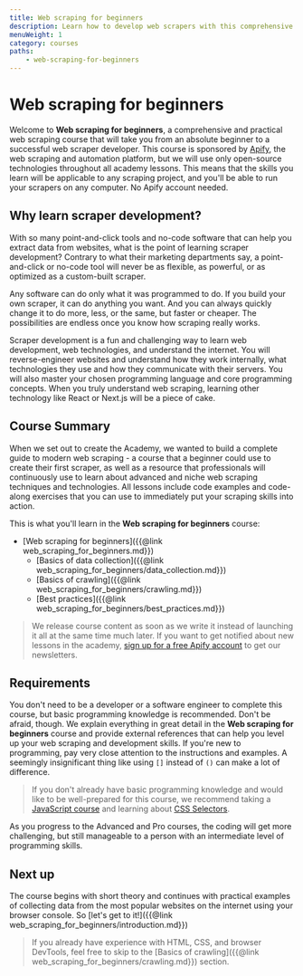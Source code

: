 ```yaml
---
title: Web scraping for beginners
description: Learn how to develop web scrapers with this comprehensive and practical course. Go from beginner to expert, all in one place.
menuWeight: 1
category: courses
paths:
    - web-scraping-for-beginners
---
```


# [](#welcome) Web scraping for beginners

Welcome to **Web scraping for beginners**, a comprehensive and practical web scraping course that will take you from an absolute beginner to a successful web scraper developer. This course is sponsored by [Apify](https://apify.com), the web scraping and automation platform, but we will use only open-source technologies throughout all academy lessons. This means that the skills you learn will be applicable to any scraping project, and you'll be able to run your scrapers on any computer. No Apify account needed.

<!--If you would like to learn about the Apify platform and how it can help you build, run and scale your web scraping and automation projects, visit the Apify Academy, where we'll teach you all about our actors, proxies, API, scheduling, webhooks and much more. ONCE IT'S AVAILABLE-->

## [](#why-learn) Why learn scraper development?

With so many point-and-click tools and no-code software that can help you extract data from websites, what is the point of learning scraper development? Contrary to what their marketing departments say, a point-and-click or no-code tool will never be as flexible, as powerful, or as optimized as a custom-built scraper.

Any software can do only what it was programmed to do. If you build your own scraper, it can do anything you want. And you can always quickly change it to do more, less, or the same, but faster or cheaper. The possibilities are endless once you know how scraping really works.

Scraper development is a fun and challenging way to learn web development, web technologies, and understand the internet. You will reverse-engineer websites and understand how they work internally, what technologies they use and how they communicate with their servers. You will also master your chosen programming language and core programming concepts. When you truly understand web scraping, learning other technology like React or Next.js will be a piece of cake.

## [](#summary) Course Summary

When we set out to create the Academy, we wanted to build a complete guide to modern web scraping - a course that a beginner could use to create their first scraper, as well as a resource that professionals will continuously use to learn about advanced and niche web scraping techniques and technologies. All lessons include code examples and code-along exercises that you can use to immediately put your scraping skills into action.

This is what you'll learn in the **Web scraping for beginners** course:

* [Web scraping for beginners]({{@link web_scraping_for_beginners.md}})
  * [Basics of data collection]({{@link web_scraping_for_beginners/data_collection.md}})
  * [Basics of crawling]({{@link web_scraping_for_beginners/crawling.md}})
  * [Best practices]({{@link web_scraping_for_beginners/best_practices.md}})

<!-- Other courses and lessons (coming soon) in the Academy:

* [API scraping]({{@link api_scraping.md}})
  * [General API Scraping]({{@link api_scraping/general_api_scraping.md}})
    * [Locating API Endpoints]({{@link api_scraping/general_api_scraping/locating_and_learning.md}})
    * [Cookies, Headers, and Tokens]({{@link api_scraping/general_api_scraping/cookies_headers_tokens.md}})
    * Emulating API pagination
  * [GraphQL Scraping]({{@link api_scraping/graphql_scraping.md}})
    * [Introspection]({{@link api_scraping/graphql_scraping/introspection.md}})
    * [Modifying variables]({{@link api_scraping/graphql_scraping/modifying_variables.md}})
* [Anti-scraping protections]({{@link anti_scraping.md}})
  * [Proxies]({{@link anti_scraping/mitigation/proxies.md}})
  * Captchas and human behavior
  * Web application firewalls
* Apify Platform
  * Getting started
  * Apify CLI
* Expert topics
  * Mobile app scraping
  * Overcoming result limits -->

> We release course content as soon as we write it instead of launching it all at the same time much later. If you want to get notified about new lessons in the academy, [sign up for a free Apify account](https://console.apify.com/sign-up?asrc=developers_portal) to get our newsletters.

## [](#requirements) Requirements

You don't need to be a developer or a software engineer to complete this course, but basic programming knowledge is recommended. Don't be afraid, though. We explain everything in great detail in the **Web scraping for beginners** course and provide external references that can help you level up your web scraping and development skills. If you're new to programming, pay very close attention to the instructions and examples. A seemingly insignificant thing like using `[]` instead of `()` can make a lot of difference.

> If you don't already have basic programming knowledge and would like to be well-prepared for this course, we recommend taking a [JavaScript course](https://www.codecademy.com/learn/introduction-to-javascript) and learning about [CSS Selectors](https://www.w3schools.com/css/css_selectors.asp).

As you progress to the Advanced and Pro courses, the coding will get more challenging, but still manageable to a person with an intermediate level of programming skills.

## [](#next) Next up

The course begins with short theory and continues with practical examples of collecting data from the most popular websites on the internet using your browser console. So [let's get to it!]({{@link web_scraping_for_beginners/introduction.md}})

> If you already have experience with HTML, CSS, and browser DevTools, feel free to skip to the [Basics of crawling]({{@link web_scraping_for_beginners/crawling.md}}) section.
